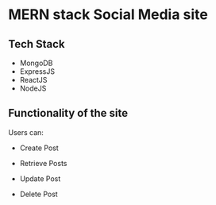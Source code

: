 # MERN stack Social Media site

## Tech Stack

- MongoDB
- ExpressJS
- ReactJS
- NodeJS

## Functionality of the site

Users can:

- Create Post

- Retrieve Posts

- Update Post

- Delete Post